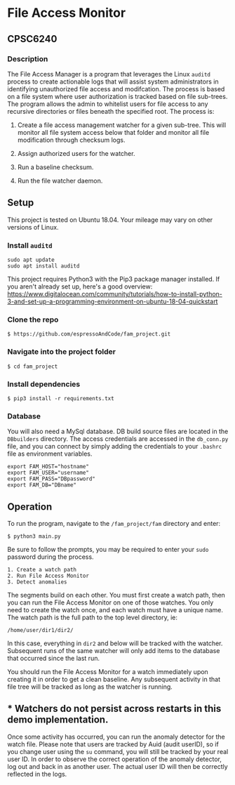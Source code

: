 # File Access Monitor
## CPSC6240

### Description

The File Access Manager is a program that leverages the Linux `auditd` process to create actionable logs that will assist system administrators in identifying unauthorized file access and modifcation. The process is based on a file system where user authorization is tracked based on file sub-trees. The program allows the admin to whitelist users for file access to any recursive directories or files beneath the specified root. The process is:

1.	Create a file access management watcher for a given sub-tree. This will monitor all file system access below that folder and monitor all file modification through checksum logs.

1.  Assign authorized users for the watcher.
    
1.	Run a baseline checksum.

1.	Run the file watcher daemon.

## Setup

This project is tested on Ubuntu 18.04. Your mileage may vary on other versions of Linux. 

### Install `auditd`

    sudo apt update
    sudo apt install auditd


This project requires Python3 with the Pip3 package manager installed. If you aren't already set up, here's a good overview:
https://www.digitalocean.com/community/tutorials/how-to-install-python-3-and-set-up-a-programming-environment-on-ubuntu-18-04-quickstart


### Clone the repo

    $ https://github.com/espressoAndCode/fam_project.git

### Navigate into the project folder

    $ cd fam_project

### Install dependencies

    $ pip3 install -r requirements.txt

### Database

You will also need a MySql database. DB build source files are located in the `DBbuilders` directory. The access credentials are accessed in the `db_conn.py` file, and you can connect by simply adding the credentials to your `.bashrc` file as environment variables.

    export FAM_HOST="hostname"
    export FAM_USER="username"
    export FAM_PASS="DBpassword"
    export FAM_DB="DBname"

## Operation

To run the program, navigate to the `/fam_project/fam` directory and enter:

    $ python3 main.py

Be sure to follow the prompts, you may be required to enter your `sudo` password during the process.

    1. Create a watch path
    2. Run File Access Monitor
    3. Detect anomalies

The segments build on each other. You must first create a watch path, then you can run the File Access Monitor on one of those watches. You only need to create the watch once, and each watch must have a unique name. The watch path is the full path to the top level directory, ie:

    /home/user/dir1/dir2/

In this case, everything in `dir2` and below will be tracked with the watcher. Subsequent runs of the same watcher will only add items to the database that occurred since the last run.
 
 You should run the File Access Monitor for a watch immediately upon creating it in order to get a clean baseline. Any subsequent activity in that file tree will be tracked as long as the watcher is running.

 ## * Watchers do not persist across restarts in this demo implementation.

Once some activity has occurred, you can run the anomaly detector for the watch file. Please note that users are tracked by Auid (audit userID), so if you change user using the `su` command, you will still be tracked by your real user ID. In order to observe the correct operation of the anomaly detector, log out and back in as another user. The actual user ID will then be correctly reflected in the logs.

